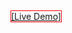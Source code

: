 <a href="https://mehrdad-mh.github.io/Simple-Ui-Dashboard.github.io/" style="border : 1px solid red"> [Live Demo]</a>
